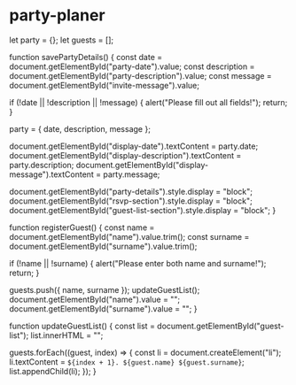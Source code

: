 # party-planer

let party = {};
let guests = [];

function savePartyDetails() {
  const date = document.getElementById("party-date").value;
  const description = document.getElementById("party-description").value;
  const message = document.getElementById("invite-message").value;

  if (!date || !description || !message) {
    alert("Please fill out all fields!");
    return;
  }

  party = { date, description, message };

  document.getElementById("display-date").textContent = party.date;
  document.getElementById("display-description").textContent = party.description;
  document.getElementById("display-message").textContent = party.message;

  document.getElementById("party-details").style.display = "block";
  document.getElementById("rsvp-section").style.display = "block";
  document.getElementById("guest-list-section").style.display = "block";
}

function registerGuest() {
  const name = document.getElementById("name").value.trim();
  const surname = document.getElementById("surname").value.trim();

  if (!name || !surname) {
    alert("Please enter both name and surname!");
    return;
  }

  guests.push({ name, surname });
  updateGuestList();
  document.getElementById("name").value = "";
  document.getElementById("surname").value = "";
}

function updateGuestList() {
  const list = document.getElementById("guest-list");
  list.innerHTML = "";

  guests.forEach((guest, index) => {
    const li = document.createElement("li");
    li.textContent = `${index + 1}. ${guest.name} ${guest.surname}`;
    list.appendChild(li);
  });
}

